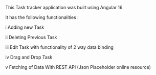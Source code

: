 This Task tracker application was built using Angular 16

It has the following functionalities  :

i Adding new Task

ii Deleting Previous Task

iii Edit Task  with functionality of 2 way data binding

iv  Drag and Drop Task

v Fetching of Data  With REST API (Json Placeholder online resource)


